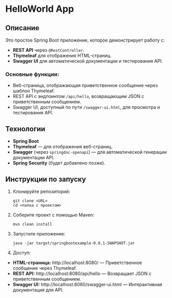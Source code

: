 # HelloWorld App

## Описание
Это простое Spring Boot приложение, которое демонстрирует работу с:
- **REST API** через `@RestController`.
- **Thymeleaf** для отображения HTML-страниц.
- **Swagger UI** для автоматической документации и тестирования API.

### Основные функции:
- Веб-страница, отображающая приветственное сообщение через шаблон Thymeleaf.
- REST API с эндпоинтом `/api/hello`, возвращающим JSON с приветственным сообщением.
- Swagger UI, доступный по пути `/swagger-ui.html`, для просмотра и тестирования API.

## Технологии
- **Spring Boot**
- **Thymeleaf** — для отображения веб-страниц.
- **Swagger** (через `springdoc-openapi`) — для автоматической генерации документации API.
- **Spring Security** (будет добавлено позже).

## Инструкции по запуску

1. Клонируйте репозиторий:
   ```
   git clone <URL>
   cd <папка с проектом>
   
2. Соберите проект с помощью Maven:
	```
	mvn clean install

3. Запустите приложение:
	```
	java -jar target/springbootexample-0.0.1-SNAPSHOT.jar

4. Доступ:
- **HTML-страница:** http://localhost:8080/ — Приветственное сообщение через Thymeleaf.
- **REST API:** http://localhost:8080/api/hello — Возвращает JSON с приветственным сообщением.
- **Swagger UI:** http://localhost:8080/swagger-ui.html — Интерактивная документация для API.

